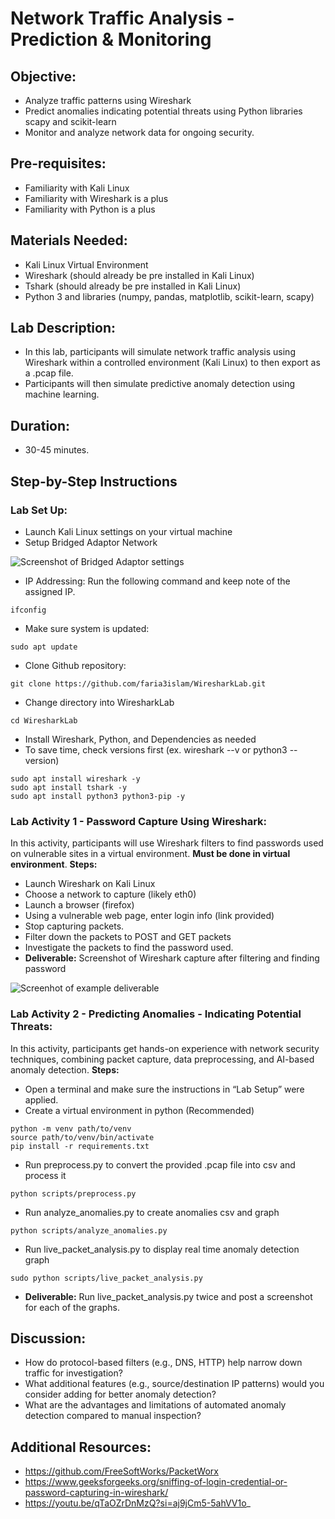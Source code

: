 # Network Traffic Analysis - Prediction & Monitoring

## Objective:
- Analyze traffic patterns using Wireshark
- Predict anomalies indicating potential threats using Python libraries scapy and scikit-learn
- Monitor and analyze network data for ongoing security.

## Pre-requisites: 
- Familiarity with Kali Linux
- Familiarity with Wireshark is a plus
- Familiarity with Python is a plus

## Materials Needed: 
- Kali Linux Virtual Environment
- Wireshark (should already be pre installed in Kali Linux)
- Tshark (should already be pre installed in Kali Linux)
- Python 3 and libraries (numpy, pandas, matplotlib, scikit-learn, scapy) 

## Lab Description: 
- In this lab, participants will simulate network traffic analysis using Wireshark within a controlled environment (Kali Linux) to then export as a .pcap file. 
- Participants will then simulate predictive anomaly detection using machine learning.

## Duration: 
- 30-45 minutes.

## Step-by-Step Instructions
### Lab Set Up:
- Launch Kali Linux settings on your virtual machine
- Setup Bridged Adaptor Network

![Screenshot of Bridged Adaptor settings](https://github.com/user-attachments/assets/885583ce-9c5a-49c6-93a4-65b0b59226a4)

- IP Addressing: Run the following command and keep note of the assigned IP.
```
ifconfig
```
- Make sure system is updated:
```
sudo apt update
```
- Clone Github repository:
```
git clone https://github.com/faria3islam/WiresharkLab.git
```
- Change directory into WiresharkLab
```
cd WiresharkLab
```
- Install Wireshark, Python, and Dependencies as needed
- To save time, check versions first (ex. wireshark --v or python3 --version)
```
sudo apt install wireshark -y
sudo apt install tshark -y
sudo apt install python3 python3-pip -y
```

### Lab Activity 1 - Password Capture Using Wireshark:
In this activity, participants will use Wireshark filters to find passwords used on vulnerable sites in a virtual environment. **Must be done in virtual environment**.
**Steps:**
- Launch Wireshark on Kali Linux
- Choose a network to capture (likely eth0)
- Launch a browser (firefox)
- Using a vulnerable web page, enter login info (link provided)
- Stop capturing packets.
- Filter down the packets to POST and GET packets
- Investigate the packets to find the password used.
- **Deliverable:** Screenshot of Wireshark capture after filtering and finding password

![Screenhot of example deliverable](https://github.com/user-attachments/assets/20e2d7c3-982e-45ce-bcfa-67653ef471cf)

### Lab Activity 2 - Predicting Anomalies - Indicating Potential Threats:
In this activity, participants get hands-on experience with network security techniques, combining packet capture, data preprocessing, and AI-based anomaly detection.
**Steps:**
- Open a terminal and make sure the instructions in “Lab Setup” were applied.
- Create a virtual environment in python (Recommended)
  
```
python -m venv path/to/venv
source path/to/venv/bin/activate
pip install -r requirements.txt
```

- Run preprocess.py to convert the provided .pcap file into csv and process it
```
python scripts/preprocess.py
```
- Run analyze_anomalies.py to create anomalies csv and graph
```
python scripts/analyze_anomalies.py
```
- Run live_packet_analysis.py to display real time anomaly detection graph
```
sudo python scripts/live_packet_analysis.py
```
- **Deliverable:** Run live_packet_analysis.py twice and post a screenshot for each of the graphs.

## Discussion:
- How do protocol-based filters (e.g., DNS, HTTP) help narrow down traffic for investigation?
- What additional features (e.g., source/destination IP patterns) would you consider adding for better anomaly detection?
- What are the advantages and limitations of automated anomaly detection compared to manual inspection?

## Additional Resources:
- https://github.com/FreeSoftWorks/PacketWorx
- https://www.geeksforgeeks.org/sniffing-of-login-credential-or-password-capturing-in-wireshark/
- https://youtu.be/qTaOZrDnMzQ?si=aj9jCm5-5ahVV1o_

